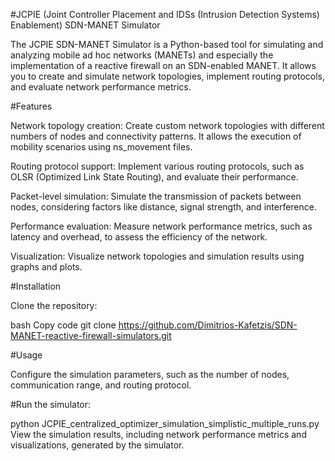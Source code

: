 #JCPIE (Joint Controller Placement and IDSs (Intrusion Detection Systems) Enablement) SDN-MANET Simulator

The JCPIE SDN-MANET Simulator is a Python-based tool for simulating and analyzing mobile ad hoc networks (MANETs) and especially the implementation of a reactive firewall on an SDN-enabled MANET. It allows you to create and simulate network topologies, implement routing protocols, and evaluate network performance metrics.

#Features

Network topology creation: Create custom network topologies with different numbers of nodes and connectivity patterns. It allows the execution of mobility scenarios using ns_movement files.

Routing protocol support: Implement various routing protocols, such as OLSR (Optimized Link State Routing), and evaluate their performance.

Packet-level simulation: Simulate the transmission of packets between nodes, considering factors like distance, signal strength, and interference.

Performance evaluation: Measure network performance metrics, such as latency and overhead, to assess the efficiency of the network.

Visualization: Visualize network topologies and simulation results using graphs and plots.

#Installation

Clone the repository:

bash
Copy code
git clone https://github.com/Dimitrios-Kafetzis/SDN-MANET-reactive-firewall-simulators.git

#Usage

Configure the simulation parameters, such as the number of nodes, communication range, and routing protocol.

#Run the simulator:

python JCPIE_centralized_optimizer_simulation_simplistic_multiple_runs.py
View the simulation results, including network performance metrics and visualizations, generated by the simulator.
